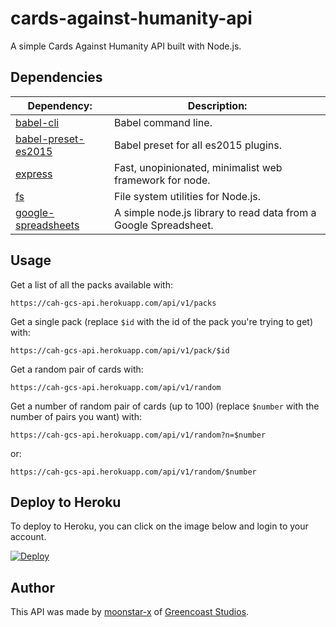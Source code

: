 # cards-against-humanity-api
A simple Cards Against Humanity API built with Node.js.

## Dependencies

| Dependency:                                                              | Description:                                                     |
|--------------------------------------------------------------------------|------------------------------------------------------------------|
| [babel-cli](https://www.npmjs.com/package/babel-cli)                     | Babel command line.                                              |
| [babel-preset-es2015](https://www.npmjs.com/package/babel-preset-es2015) | Babel preset for all es2015 plugins.                             |
| [express](https://www.npmjs.com/package/express)                         | Fast, unopinionated, minimalist web framework for node.          |
| [fs](https://www.npmjs.com/package/fs)                                   | File system utilities for Node.js.                               |
| [google-spreadsheets](https://www.npmjs.com/package/google-spreadsheets) | A simple node.js library to read data from a Google Spreadsheet. |

## Usage

Get a list of all the packs available with:

```
https://cah-gcs-api.herokuapp.com/api/v1/packs
```

Get a single pack (replace `$id` with the id of the pack you're trying to get) with:

```
https://cah-gcs-api.herokuapp.com/api/v1/pack/$id
```

Get a random pair of cards with:

```
https://cah-gcs-api.herokuapp.com/api/v1/random
```

Get a number of random pair of cards (up to 100) (replace `$number` with the number of pairs you want) with:

```
https://cah-gcs-api.herokuapp.com/api/v1/random?n=$number
```

or:

```
https://cah-gcs-api.herokuapp.com/api/v1/random/$number
```

## Deploy to Heroku

To deploy to Heroku, you can click on the image below and login to your account.

[![Deploy](https://www.herokucdn.com/deploy/button.svg)](https://heroku.com/deploy?template=https://github.com/greencoast-studios/cards-against-humanity-api)

## Author

This API was made by [moonstar-x](https://github.com/moonstar-x) of [Greencoast Studios](https://github.com/greencoast-studios).
